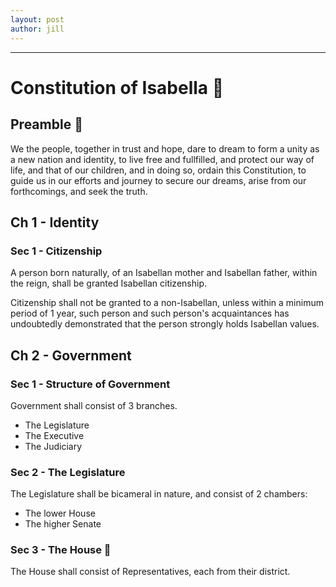 ```yaml
---
layout: post
author: jill
---
```

___
# Constitution of Isabella 👑
## Preamble 📣
We the people, together in trust and hope, dare to dream to form a unity as a new nation and identity, to live free and fullfilled, and protect our way of life, and that of our children, and in doing so, ordain this Constitution, to guide us in our efforts and journey to secure our dreams, arise from our forthcomings, and seek the truth.

## Ch 1 - Identity

### Sec 1 - Citizenship
A person born naturally, of an Isabellan mother and Isabellan father, within the reign, shall be granted Isabellan citizenship.

Citizenship shall not be granted to a non-Isabellan, unless within a minimum period of 1 year, such person and such person's acquaintances has undoubtedly demonstrated that the person strongly holds Isabellan values.

## Ch 2 - Government

### Sec 1 - Structure of Government
Government shall consist of 3 branches.
- The Legislature
- The Executive
- The Judiciary

### Sec 2 - The Legislature
The Legislature shall be bicameral in nature, and consist of 2 chambers:
- The lower House
- The higher Senate

### Sec 3 - The House 🏡
The House shall consist of Representatives, each from their district.

